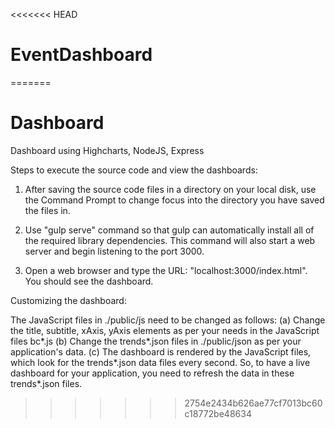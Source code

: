 <<<<<<< HEAD
# EventDashboard
=======
# Dashboard
Dashboard using Highcharts, NodeJS, Express

Steps to execute the source code and view the dashboards:

1. After saving the source code files in a directory on your local disk, use the Command Prompt to change focus into the directory you have saved the files in.

2. Use "gulp serve" command so that gulp can automatically install all of the required library dependencies. This command will also start a web server and begin listening to the port 3000.

3. Open a web browser and type the URL: "localhost:3000/index.html". You should see the dashboard.

Customizing the dashboard:

The JavaScript files in ./public/js need to be changed as follows:
    (a) Change the title, subtitle, xAxis, yAxis elements as per your needs in the JavaScript files bc*.js
    (b) Change the trends*.json files in ./public/json as per your application's data.
    (c) The dashboard is rendered by the JavaScript files, which look for the trends*.json data files every second. So, to have a live dashboard for your application, you need to refresh the data in these trends*.json files.
>>>>>>> 2754e2434b626ae77cf7013bc60c18772be48634
